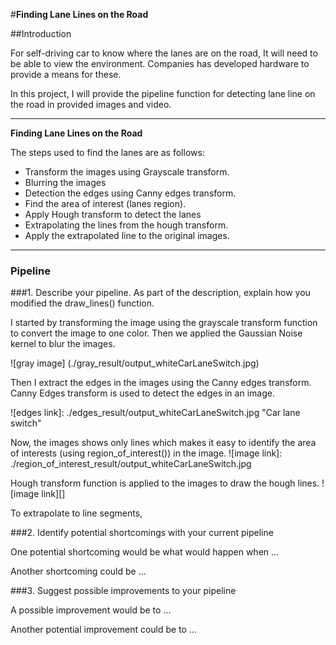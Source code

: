 #**Finding Lane Lines on the Road**

##Introduction

For self-driving car to know where the lanes are on the road, It will need to be able to view the environment. Companies has developed hardware to provide a means for these.

In this project, I will provide the pipeline function for detecting lane line on the road in provided images and video.


---

**Finding Lane Lines on the Road**

The steps used to find the lanes are as follows:

* Transform the images using Grayscale transform.
* Blurring the images
* Detection the edges using Canny edges transform.
* Find the area of interest (lanes region).
* Apply Hough transform to detect the lanes
* Extrapolating the lines from the hough transform.
* Apply the extrapolated line to the original images.

---

### Pipeline

###1. Describe your pipeline. As part of the description, explain how you modified the draw_lines() function.

I started by transforming the image using the grayscale transform function to convert the image to one color. Then we applied the Gaussian Noise kernel to blur the images.

![gray image] (./gray_result/output_whiteCarLaneSwitch.jpg)


Then I extract the edges in the images using the Canny edges transform. Canny Edges transform is used to detect the edges in an image.


![edges link]: ./edges_result/output_whiteCarLaneSwitch.jpg "Car lane switch"

[image1]: ./examples/grayscale.jpg "Grayscale"
Now, the images shows only lines which makes it easy to identify the area of interests (using region_of_interest()) in the image.
![image link]: ./region_of_interest_result/output_whiteCarLaneSwitch.jpg

Hough transform function is applied to the images to draw the hough lines.
![image link][]

To extrapolate to line segments,

###2. Identify potential shortcomings with your current pipeline


One potential shortcoming would be what would happen when ...

Another shortcoming could be ...


###3. Suggest possible improvements to your pipeline

A possible improvement would be to ...

Another potential improvement could be to ...
